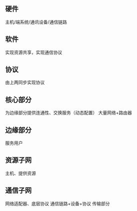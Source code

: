 


## 硬件
主机/端系统/通讯设备/通信链路
## 软件
实现资源共享，实现通信协议
## 协议
由上两同步实现协议
## 核心部分
为边缘部分提供连通性、交换服务（动态配置）
大量网络+路由器
## 边缘部分
服务用户
## 资源子网
主机、提供资源
## 通信子网
网络适配器、底层协议
通信链路+设备+协议
传输部分
<!--stackedit_data:
eyJoaXN0b3J5IjpbNTI1MjY5ODMyXX0=
-->